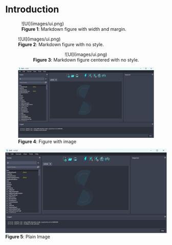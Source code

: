 # Introduction

<figure style="width:80%; margin-left:10%" markdown>
      ![UI](images/ui.png)
      <figcaption><b>Figure 1</b>: Markdown figure with width and margin.</figcaption>
</figure>

<figure markdown>
      ![UI](images/ui.png)
      <figcaption><b>Figure 2</b>: Markdown figure with no style. </figcaption>
</figure>

<center>
      <figure markdown>
            ![UI](images/ui.png)
            <figcaption><b>Figure 3</b>: Markdown figure centered with no style. </figcaption>
      </figure>
</center>

<figure>
      <img src="images/ui.png" alt="UI">
      <figcaption><b>Figure 4</b>: Figure with image</figcaption>
</figure>


<img src="images/ui.png" alt="UI">
<b>Figure 5</b>: Plain Image


